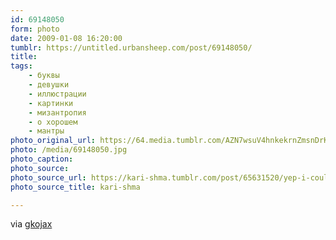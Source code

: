 ```yaml
---
id: 69148050
form: photo
date: 2009-01-08 16:20:00
tumblr: https://untitled.urbansheep.com/post/69148050/
title:
tags:
    - буквы
    - девушки
    - иллюстрации
    - картинки
    - мизантропия
    - о хорошем
    - мантры
photo_original_url: https://64.media.tumblr.com/AZN7wsuV4hnkekrnZmsnDrKFo1_500.jpg
photo: /media/69148050.jpg
photo_caption: 
photo_source:
photo_source_url: https://kari-shma.tumblr.com/post/65631520/yep-i-couldnt-agree-more
photo_source_title: kari-shma

---
```


<p>via <a href="http://gkojax.tumblr.com/post/69108420">gkojax</a></p>
